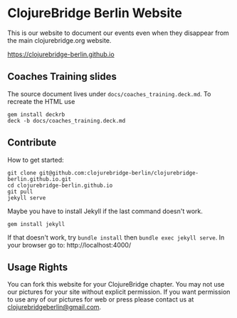 # ClojureBridge Berlin Website

This is our website to document our events even when they disappear from the main clojurebridge.org website.

https://clojurebridge-berlin.github.io

## Coaches Training slides

The source document lives under `docs/coaches_training.deck.md`. To recreate the HTML use

```
gem install deckrb
deck -b docs/coaches_training.deck.md
```

## Contribute

How to get started:
```
git clone git@github.com:clojurebridge-berlin/clojurebridge-berlin.github.io.git
cd clojurebridge-berlin.github.io
git pull
jekyll serve
```
Maybe you have to install Jekyll if the last command doesn't work.
```
gem install jekyll
```
If that doesn't work, try `bundle install` then `bundle exec jekyll serve`.
In your browser go to:
http://localhost:4000/

## Usage Rights

You can fork this website for your ClojureBridge chapter.
You may not use our pictures for your site without explicit permission.
If you want permission to use any of our pictures for web or press please contact us at clojurebridgeberlin@gmail.com.
